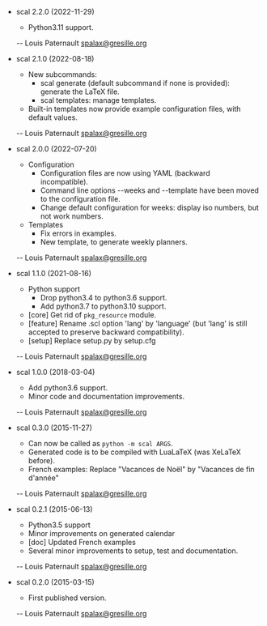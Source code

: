 * scal 2.2.0 (2022-11-29)

    * Python3.11 support.

    -- Louis Paternault <spalax@gresille.org>

* scal 2.1.0 (2022-08-18)

    * New subcommands:
      * scal generate (default subcommand if none is provided): generate the LaTeX file.
      * scal templates: manage templates.
    * Built-in templates now provide example configuration files, with default values.

    -- Louis Paternault <spalax@gresille.org>

* scal 2.0.0 (2022-07-20)

    * Configuration
      * Configuration files are now using YAML (backward incompatible).
      * Command line options --weeks and --template have been moved to the configuration file.
      * Change default configuration for weeks: display iso numbers, but not work numbers.
    * Templates
      * Fix errors in examples.
      * New template, to generate weekly planners.

    -- Louis Paternault <spalax@gresille.org>

* scal 1.1.0 (2021-08-16)

    * Python support
        * Drop python3.4 to python3.6 support.
        * Add python3.7 to python3.10 support.
    * [core] Get rid of `pkg_resource` module.
    * [feature] Rename .scl option 'lang' by 'language' (but 'lang' is still accepted to preserve backward compatibility).
    * [setup] Replace setup.py by setup.cfg

    -- Louis Paternault <spalax@gresille.org>

* scal 1.0.0 (2018-03-04)

    * Add python3.6 support.
    * Minor code and documentation improvements.

    -- Louis Paternault <spalax@gresille.org>

* scal 0.3.0 (2015-11-27)

    * Can now be called as `python -m scal ARGS`.
    * Generated code is to be compiled with LuaLaTeX (was XeLaTeX before).
    * French examples: Replace "Vacances de Noël" by "Vacances de fin d'année"

    -- Louis Paternault <spalax@gresille.org>

* scal 0.2.1 (2015-06-13)

    * Python3.5 support
    * Minor improvements on generated calendar
    * [doc] Updated French examples
    * Several minor improvements to setup, test and documentation.

    -- Louis Paternault <spalax@gresille.org>

* scal 0.2.0 (2015-03-15)

    * First published version.

    -- Louis Paternault <spalax@gresille.org>
